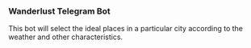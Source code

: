### Wanderlust Telegram Bot
This bot will select the ideal places in a particular city according to the weather and other characteristics.
